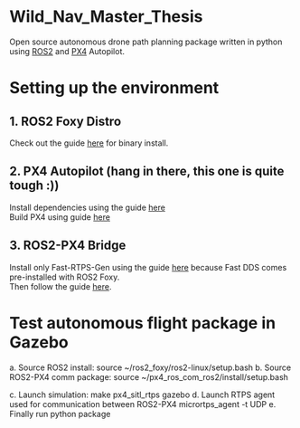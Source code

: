# Wild_Nav_Master_Thesis
Open source autonomous drone path planning package written in python using [ROS2](https://docs.ros.org/en/foxy/index.html) and [PX4](https://px4.io/) Autopilot.

# Setting up the environment

## 1. ROS2 Foxy Distro

Check out the guide [here](https://docs.ros.org/en/foxy/Installation/Ubuntu-Install-Binary.html) for binary install.

## 2.  PX4 Autopilot (hang in there, this one is quite tough :))
Install dependencies using the guide [here](https://docs.px4.io/master/en/dev_setup/dev_env_linux_ubuntu.html)    
Build PX4 using guide [here](https://docs.px4.io/master/en/dev_setup/building_px4.html)

## 3. ROS2-PX4 Bridge
Install only Fast-RTPS-Gen using the guide [here](https://docs.px4.io/master/en/dev_setup/fast-dds-installation.html) because Fast DDS comes pre-installed with ROS2  Foxy.  
Then follow the guide [here](https://docs.px4.io/master/en/ros/ros2_comm.html).

# Test autonomous flight package in Gazebo
a. Source ROS2 install:
  source ~/ros2_foxy/ros2-linux/setup.bash
b. Source ROS2-PX4 comm package:
  source ~/px4_ros_com_ros2/install/setup.bash

c. Launch simulation:
  make px4_sitl_rtps gazebo
d. Launch RTPS agent used for communication between ROS2-PX4
  micrortps_agent -t UDP
e. Finally run python package

